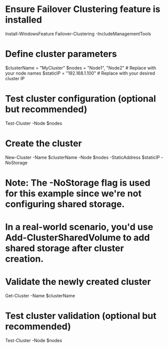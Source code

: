# Ensure Failover Clustering feature is installed
Install-WindowsFeature Failover-Clustering -IncludeManagementTools

# Define cluster parameters
$clusterName = "MyCluster"
$nodes = "Node1", "Node2"  # Replace with your node names
$staticIP = "192.168.1.100" # Replace with your desired cluster IP

# Test cluster configuration (optional but recommended)
Test-Cluster -Node $nodes

# Create the cluster
New-Cluster -Name $clusterName -Node $nodes -StaticAddress $staticIP -NoStorage

# Note: The -NoStorage flag is used for this example since we're not configuring shared storage.
# In a real-world scenario, you'd use Add-ClusterSharedVolume to add shared storage after cluster creation.

# Validate the newly created cluster
Get-Cluster -Name $clusterName

# Test cluster validation (optional but recommended)
Test-Cluster -Node $nodes
